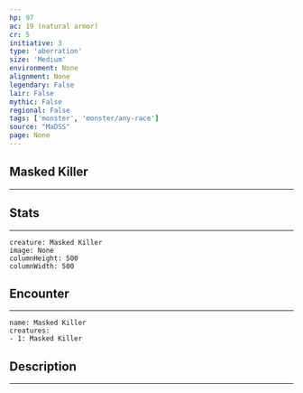 ```yaml
---
hp: 97
ac: 19 (natural armor)
cr: 5
initiative: 3
type: 'aberration'    
size: 'Medium'
environment: None
alignment: None
legendary: False
lair: False
mythic: False
regional: False
tags: ['monster', 'monster/any-race']
source: "MaDSS"
page: None
---
```


## Masked Killer
---



## Stats
---

```statblock
creature: Masked Killer
image: None
columnHeight: 500
columnWidth: 500
```

## Encounter
---

```encounter-table
name: Masked Killer
creatures:
- 1: Masked Killer
```

## Description
---




